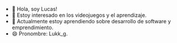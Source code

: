 - 👋 Hola, soy Lucas!
- 👀 Estoy interesado en los videojuegos y el aprendizaje.
- 🌱 Actualmente estoy aprendiendo sobre desarrollo de software y emprendimiento.
- 😄 Pronombre: Lukk_g.

<!---
Lukkg/Lukkg is a ✨ special ✨ repository because its `README.md` (this file) appears on your GitHub profile.
You can click the Preview link to take a look at your changes.
--->
